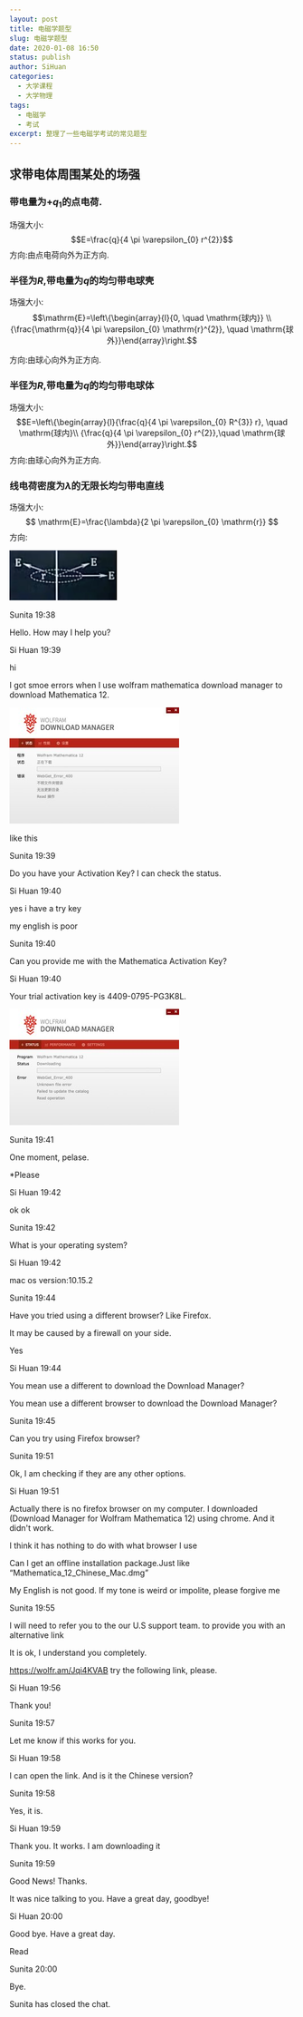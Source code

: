 ```yaml
---
layout: post
title: 电磁学题型
slug: 电磁学题型
date: 2020-01-08 16:50
status: publish
author: SiHuan
categories: 
  - 大学课程
  - 大学物理
tags:
  - 电磁学
  - 考试
excerpt: 整理了一些电磁学考试的常见题型
---
```


## 求带电体周围某处的场强
### 带电量为$+q_1$的点电荷.    
场强大小:    
$$E=\frac{q}{4 \pi \varepsilon_{0} r^{2}}$$
方向:由点电荷向外为正方向.
### 半径为$R$,带电量为$q$的均匀带电球壳    
场强大小:    
$$\mathrm{E}=\left\{\begin{array}{l}{0, \quad \mathrm{球内}} \\ {\frac{\mathrm{q}}{4 \pi \varepsilon_{0} \mathrm{r}^{2}}, \quad \mathrm{球外}}\end{array}\right.$$        

方向:由球心向外为正方向.    

### 半径为$R$,带电量为$q$的均匀带电球体    

场强大小:    
$$E=\left\{\begin{array}{l}{\frac{q}{4 \pi \varepsilon_{0} R^{3}} r}, \quad \mathrm{球内}\\ {\frac{q}{4 \pi \varepsilon_{0} r^{2}},\quad \mathrm{球外}}\end{array}\right.$$
方向:由球心向外为正方向.    

### 线电荷密度为$\lambda$的无限长均匀带电直线

场强大小:    
$$
\mathrm{E}=\frac{\lambda}{2 \pi \varepsilon_{0} \mathrm{r}}
$$
方向:    

![image-20200108184634812](./assets/image-20200108184634812.png)





Sunita 19:38

Hello. How may I help you?

Si Huan 19:39

hi

I got smoe errors when I use wolfram mathematica download manager to download Mathematica 12.

[![img](assets/QQ20200108-191529.png)](https://cdn.livechat-static.com/api/file/lc/att/11358082/1eb544c87d0f6bd6a0cb280da572b071/QQ20200108-191529.png)

like this

Sunita 19:39

Do you have your Activation Key? I can check the status.

Si Huan 19:40

yes i have a try key

my english is poor

Sunita 19:40

Can you provide me with the Mathematica Activation Key?

Si Huan 19:40

Your trial activation key is 4409-0795-PG3K8L.

[![img](assets/QQ20200108-193927.png)](https://cdn.livechat-static.com/api/file/lc/att/11358082/5b486424d8068ea0dd8a2a6af92a3c65/QQ20200108-193927.png)

Sunita 19:41

One moment, pelase.

*Please

Si Huan 19:42

ok ok

Sunita 19:42

What is your operating system?

Si Huan 19:42

mac os version:10.15.2

Sunita 19:44

Have you tried using a different browser? Like Firefox.

It may be caused by a firewall on your side.

Yes

Si Huan 19:44

You mean use a different to download the Download Manager?

You mean use a different browser to download the Download Manager?

Sunita 19:45

Can you try using Firefox browser?

Sunita 19:51

Ok, I am checking if they are any other options.

Si Huan 19:51

Actually there is no firefox browser on my computer. I downloaded (Download Manager for Wolfram Mathematica 12) using chrome. And it didn't work.

I think it has nothing to do with what browser I use

Can I get an offline installation package.Just like “Mathematica_12_Chinese_Mac.dmg”

My English is not good. If my tone is weird or impolite, please forgive me

Sunita 19:55

I will need to refer you to the our U.S support team. to provide you with an alternative link

It is ok, I understand you completely.

https://wolfr.am/Jqi4KVAB try the following link, please.

Si Huan 19:56

Thank you!

Sunita 19:57

Let me know if this works for you.

Si Huan 19:58

I can open the link. And is it the Chinese version?

Sunita 19:58

Yes, it is.

Si Huan 19:59

Thank you. It works. I am downloading it

Sunita 19:59

Good News! Thanks.

It was nice talking to you. Have a great day, goodbye!

Si Huan 20:00

Good bye. Have a great day.

Read

Sunita 20:00

Bye.

Sunita has closed the chat.